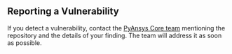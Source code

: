 ## Reporting a Vulnerability

If you detect a vulnerability, contact the [PyAnsys Core
team](mailto:pyansys.core@ansys.com) mentioning the repository and the details
of your finding. The team will address it as soon as possible.
